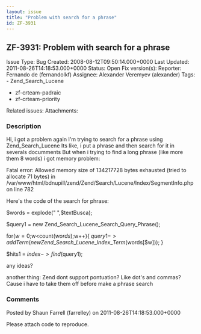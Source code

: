 ```yaml
---
layout: issue
title: "Problem with search for a phrase"
id: ZF-3931
---
```


ZF-3931: Problem with search for a phrase
-----------------------------------------

 Issue Type: Bug Created: 2008-08-12T09:50:14.000+0000 Last Updated: 2011-08-26T14:18:53.000+0000 Status: Open Fix version(s): 
 Reporter:  Fernando de (fernandolkf)  Assignee:  Alexander Veremyev (alexander)  Tags: - Zend\_Search\_Lucene
- zf-crteam-padraic
- zf-crteam-priority
 
 Related issues: 
 Attachments: 
### Description

Hi, i got a problem again I'm trying to search for a phrase using Zend\_Search\_Lucene Its like, i put a phrase and then search for it in severals documments But when i trying to find a long phrase (like more them 8 words) i got memory problem:

Fatal error: Allowed memory size of 134217728 bytes exhausted (tried to allocate 71 bytes) in /var/www/html/bdnupill/zend/Zend/Search/Lucene/Index/SegmentInfo.php on line 782

Here's the code of the search for phrase:

$words = explode(" ",$textBusca);

$query1 = new Zend\_Search\_Lucene\_Search\_Query\_Phrase();

for($w=0;$w<count($words);$w++){ $query1->addTerm(new Zend\_Search\_Lucene\_Index\_Term($words[$w])); }

$hits1 = $index->find($query1);

any ideas?

another thing: Zend dont support pontuation? Like dot's and commas? Cause i have to take them off before make a phrase search

 

 

### Comments

Posted by Shaun Farrell (farrelley) on 2011-08-26T14:18:53.000+0000

Please attach code to reproduce.

 

 